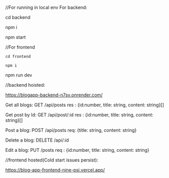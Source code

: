 //For running in local env
  For backend:
  
  cd backend
  
  npm i
  
  npm start 
  

  //For frontend
  
    cd frontend
  
    npm i 
  
  npm run dev
  
//backend hoisted: 

https://blogapp-backend-n7sv.onrender.com/

  Get all blogs:  GET /api/posts 
                      res : {id:number, title: string, content: string}[]
                      
  Get post by Id: GET /api/post/:id
                      res : {id:number, title: string, content: string}[]
                      
  Post a blog:    POST /api/posts
                      req: {title: string, content: string}
                      
  Delete a blog:  DELETE /api/:id
  
                      
  Edit a  blog:   PUT /posts
                      req : {id:number, title: string, content: string}
                      
//frontend hosted(Cold start issues persist):

https://blog-app-frontend-nine-psi.vercel.app/

